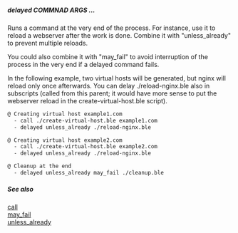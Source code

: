 ##### delayed COMMNAD ARGS ...

Runs a command at the very end of the process. For instance, use it to reload a webserver after the work is done. 
Combine it with "unless_already" to prevent multiple reloads.

You could also combine it with "may_fail" to avoid interruption of the process in the very end if a delayed command fails.

In the following example, two virtual hosts will be generated, but nginx will reload only once afterwards. 
You can delay ./reload-nginx.ble also in subscripts (called from this parent; it would have more sense to put
the webserver reload in the create-virtual-host.ble script).

```bash
@ Creating virtual host example1.com
  - call ./create-virtual-host.ble example1.com
  - delayed unless_already ./reload-nginx.ble

@ Creating virtual host example2.com
  - call ./create-virtual-host.ble example2.com
  - delayed unless_already ./reload-nginx.ble

@ Cleanup at the end
  - delayed unless_already may_fail ./cleanup.ble

```

##### See also

[call](call.md)  
[may_fail](may_fail.md)  
[unless_already](unless_already.md)  
